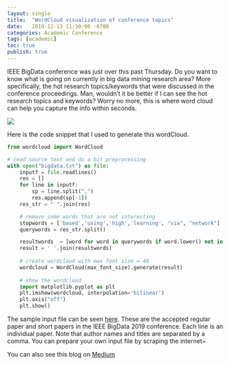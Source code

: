 ```yaml
---
layout: single
title:  "WordCloud visualization of conference topics"
date:   2019-12-13 11:30:00 -0700
categories: Academic Conference
tags: [academic]
toc: true
publish: true
---
```

IEEE BigData conference was just over this past Thursday. Do you want to know what is going on currently in big data mining research area? More specifically, the hot research topics/keywords that were discussed in the conference proceedings. Man, wouldn’t it be better if I can see the hot research topics and keywords? Worry no more, this is where word cloud can help you capture the info within seconds.

![](https://blogassetswenhao.s3-us-west-1.amazonaws.com/wordclod/wordcloud.png)

Here is the code snippet that I used to generate this wordCloud.


```python
from wordcloud import WordCloud

# read source text and do a bit preprocessing
with open("bigdata.txt") as file:
    inputf = file.readlines()
    res = []
    for line in inputf:
        sp = line.split(",")
        res.append(sp[-1])
	res_str = " ".join(res)

	# remove some words that are not interesting
	stopwords = ['based','using','high','learning', "via", "network"]
	querywords = res_str.split()

	resultwords  = [word for word in querywords if word.lower() not in stopwords]
	result = ' '.join(resultwords)
	
	# create wordcloud with max font size = 40
	wordcloud = WordCloud(max_font_size).generate(result)
	
	# show the wordcloud
	import matplotlib.pyplot as plt
	plt.imshow(wordcloud, interpolation='bilinear')
	plt.axis("off")
	plt.show()
```

The sample input file can be seen [here](https://blogassetswenhao.s3-us-west-1.amazonaws.com/wordclod/bigdata.txt). These are the accepted regular paper and short papers in the IEEE BigData 2019 conference. Each line is an individual paper. Note that author names and titles are separated by a comma. You can prepare your own input file by scraping the internet~

You can also see this blog on [Medium](https://medium.com/@wenhaoz.fengcai/wordcloud-visualization-of-acedemic-conference-topics-36e6dc6711aa)
